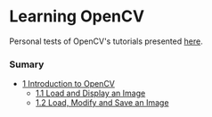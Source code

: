 # Learning OpenCV

Personal tests of OpenCV's tutorials presented [here](https://docs.opencv.org/master/d9/df8/tutorial_root.html).

### Sumary
- [1 Introduction to OpenCV](https://github.com/paulobruno/LearningOpenCV/tree/master/01_IntroductionToOpenCV)
  * [1.1 Load and Display an Image](https://github.com/paulobruno/LearningOpenCV/tree/master/01_IntroductionToOpenCV/01_LoadAndDisplayImage)
  * [1.2 Load, Modify and Save an Image](https://github.com/paulobruno/LearningOpenCV/tree/master/01_IntroductionToOpenCV/02_LoadModifyAndSaveImage)
